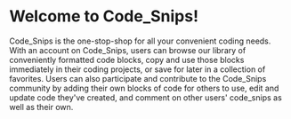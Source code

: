 # Welcome to Code_Snips!

Code_Snips is the one-stop-shop for all your convenient coding needs. With an account on Code_Snips, users can browse our library of conveniently formatted code blocks, copy and use those blocks immediately in their coding projects, or save for later in a collection of favorites. Users can also participate and contribute to the Code_Snips community by adding their own blocks of code for others to use, edit and update code they've created, and comment on other users' code_snips as well as their own.
